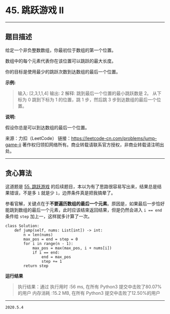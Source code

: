 # 45. 跳跃游戏 II

---

## 题目描述

给定一个非负整数数组，你最初位于数组的第一个位置。

数组中的每个元素代表你在该位置可以跳跃的最大长度。

你的目标是使用最少的跳跃次数到达数组的最后一个位置。

**示例:**

> 输入: [2,3,1,1,4]
> 输出: 2
> 解释: 跳到最后一个位置的最小跳跃数是 2。
     从下标为 0 跳到下标为 1 的位置，跳 1 步，然后跳 3 步到达数组的最后一个位置。

**说明:**

假设你总是可以到达数组的最后一个位置。

来源：力扣（LeetCode）
链接：https://leetcode-cn.com/problems/jump-game-ii
著作权归领扣网络所有。商业转载请联系官方授权，非商业转载请注明出处。

---

## 贪心算法

这道题是 [55. 跳跃游戏](https://leetcode-cn.com/problems/jump-game/) 的后续题目，本以为有了思路很容易写出来，结果总是结果错误，不是多 `1` 就是少 `1`，边界条件真是把我搞晕了。

参看官解，关键点在于**不要遍历数组的最后一个元素**。原因是，如果最后一步恰好能跳到数组的最后一个元素，此时应该结束返回结果，但是仍然会进入 `i == end` 条件给 `step` 加上一，这样就多计算了一次。

```python3
class Solution:
    def jump(self, nums: List[int]) -> int:
        n = len(nums)
        max_pos = end = step = 0
        for i in range(n - 1):
            max_pos = max(max_pos, i + nums[i])
            if i == end:
                end = max_pos
                step += 1
        return step
```

**运行结果**

> 执行结果：通过
> 执行用时 :56 ms, 在所有 Python3 提交中击败了80.07% 的用户
> 内存消耗 :15.2 MB, 在所有 Python3 提交中击败了12.50%的用户

---

`2020.5.4`
